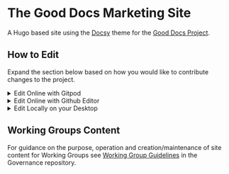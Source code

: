 # The Good Docs Marketing Site

A Hugo based site using the [Docsy](https://github.com/google/docsy/) theme for the [Good Docs Project](https://thegooddocsproject.dev/).

## How to Edit

Expand the section below based on how you would like to contribute changes to the project.

<details><summary>Edit Online with Gitpod</summary>
<p>

Learn more with the [Gitpod Docs](https://www.gitpod.io/docs)

### Create a Free Gitpod Account

You only have to do this step the first time, to create a Gitpod account, after that you can just click the green buttons.
For more information on setting up an account, see https://gitpod.io/plans

NOTE: Authenticate with the Github account you use in the Good Docs Project.
  
### Install the GitPod Browser Extension

The [Browser Extension](https://www.gitpod.io/docs/browser-extension) will add GitPod buttons to the GitHub UI to make it easier to launch GitPod from appropriate contexts in the project.

### Click the green Gitpod Button

This should launch Gitpod and a web based editor with live preview.

NOTE: The [context](https://www.gitpod.io/docs/context-urls) in which you click the button, will change the gitpod environment and remote connections for you.

### Edit and Commit

This works a lot like how tools like VS Code work, where you stage your changes and commit to the branch or your fork and submit a PR to the main branch of the project.
Only when you are done you just close the browser and nothing is left behind on your computer.

</p>
</details>

<details><summary>Edit Online with Github Editor</summary>
<p>

This is for quick changes, or when preview of your work on the site is unnecessary.

Read the [Documentation on the Github Site](https://docs.github.com/en/github/managing-files-in-a-repository/editing-files-in-your-repository)

NOTE: It is best practice to choose the "Create a new branch for this commit and start a pull request." option when commiting your changes to the project.  Then assign the Pull Request to someone else in the project to take a look at it before you merge it.

</p>
</details>

<details><summary>Edit Locally on your Desktop</summary>
<p>
  
Quick instructions for getting started if you're on Mac OSX.

### Requirements

- Brew installed
- NodeJS installed

### CLI Instructions

These are the step-by-step instructions one can execute to configure a local environment.
Note: This does use a git submodule for the Docsy theme, so using the correct git clone command is important.

```shell
# Installs the Hugo Binary that will be used to build and run the Hugo Server
brew install hugo

# Clone the repo locally
git clone --recurse-submodules --depth 1 git@github.com:thegooddocsproject/website-hugo.git

# Enter the default working path
cd website-hugo

# Installs the CSS processor
npm install

# Run the build process/http service
hugo server
```

</p>
</details>

## Working Groups Content

For guidance on the purpose, operation and creation/maintenance of site content for Working Groups see [Working Group Guidelines](https://github.com/thegooddocsproject/governance/blob/master/Working_Group_Guidelines.md) in the Governance repository.
